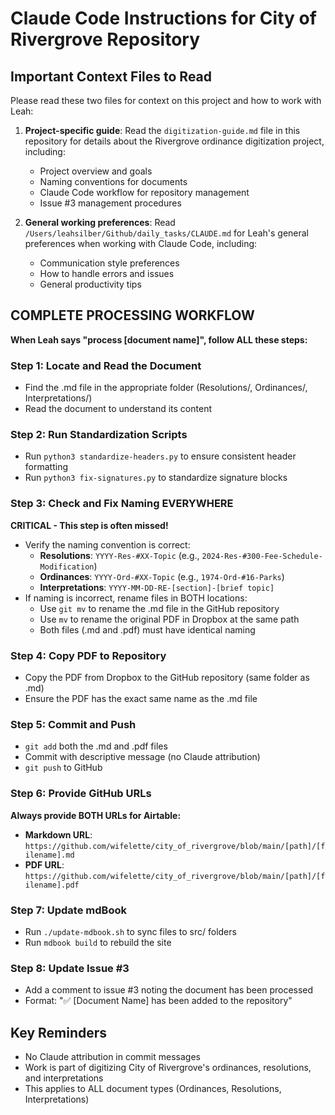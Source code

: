 # Claude Code Instructions for City of Rivergrove Repository

## Important Context Files to Read

Please read these two files for context on this project and how to work with Leah:

1. **Project-specific guide**: Read the `digitization-guide.md` file in this repository for details about the Rivergrove ordinance digitization project, including:
   - Project overview and goals
   - Naming conventions for documents
   - Claude Code workflow for repository management
   - Issue #3 management procedures

2. **General working preferences**: Read `/Users/leahsilber/Github/daily_tasks/CLAUDE.md` for Leah's general preferences when working with Claude Code, including:
   - Communication style preferences
   - How to handle errors and issues
   - General productivity tips

## COMPLETE PROCESSING WORKFLOW

**When Leah says "process [document name]", follow ALL these steps:**

### Step 1: Locate and Read the Document
- Find the .md file in the appropriate folder (Resolutions/, Ordinances/, Interpretations/)
- Read the document to understand its content

### Step 2: Run Standardization Scripts
- Run `python3 standardize-headers.py` to ensure consistent header formatting
- Run `python3 fix-signatures.py` to standardize signature blocks

### Step 3: Check and Fix Naming EVERYWHERE
**CRITICAL - This step is often missed!**
- Verify the naming convention is correct:
  - **Resolutions**: `YYYY-Res-#XX-Topic` (e.g., `2024-Res-#300-Fee-Schedule-Modification`)
  - **Ordinances**: `YYYY-Ord-#XX-Topic` (e.g., `1974-Ord-#16-Parks`)
  - **Interpretations**: `YYYY-MM-DD-RE-[section]-[brief topic]`
- If naming is incorrect, rename files in BOTH locations:
  - Use `git mv` to rename the .md file in the GitHub repository
  - Use `mv` to rename the original PDF in Dropbox at the same path
  - Both files (.md and .pdf) must have identical naming

### Step 4: Copy PDF to Repository
- Copy the PDF from Dropbox to the GitHub repository (same folder as .md)
- Ensure the PDF has the exact same name as the .md file

### Step 5: Commit and Push
- `git add` both the .md and .pdf files
- Commit with descriptive message (no Claude attribution)
- `git push` to GitHub

### Step 6: Provide GitHub URLs
**Always provide BOTH URLs for Airtable:**
- **Markdown URL**: `https://github.com/wifelette/city_of_rivergrove/blob/main/[path]/[filename].md`
- **PDF URL**: `https://github.com/wifelette/city_of_rivergrove/blob/main/[path]/[filename].pdf`

### Step 7: Update mdBook
- Run `./update-mdbook.sh` to sync files to src/ folders
- Run `mdbook build` to rebuild the site

### Step 8: Update Issue #3
- Add a comment to issue #3 noting the document has been processed
- Format: "✅ [Document Name] has been added to the repository"

## Key Reminders

- No Claude attribution in commit messages
- Work is part of digitizing City of Rivergrove's ordinances, resolutions, and interpretations
- This applies to ALL document types (Ordinances, Resolutions, Interpretations)